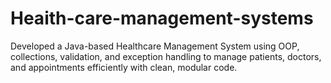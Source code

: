 # Heaith-care-management-systems
Developed a Java-based Healthcare Management System using OOP, collections, validation, and exception handling to manage patients, doctors, and appointments efficiently with clean, modular code.
